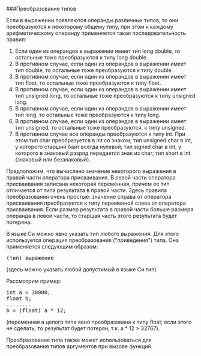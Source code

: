 ###Преобразование типов

Если в выражении появляются операнды различных типов, то они преобразуются к некоторому общему типу, при этом к каждому арифметическому операнду применяется такая последовательность правил:

1.  Если один из операндов в выражении имеет тип long double, то остальные тоже преобразуются к типу long double.
2.  В противном случае, если один из операндов в выражении имеет тип double, то остальные тоже преобразуются к типу double.
3.  В противном случае, если один из операндов в выражении имеет тип float, то остальные тоже преобразуются к типу float.
4.  В противном случае, если один из операндов в выражении имеет тип unsigned long, то остальные тоже преобразуются к типу unsigned long.
5.  В противном случае, если один из операндов в выражении имеет тип long, то остальные тоже преобразуются к типу long.
6.  В противном случае, если один из операндов в выражении имеет тип unsigned, то остальные тоже преобразуются. к типу unsigned.
7.  В противном случае все операнды преобразуются к типу int. При этом тип char преобразуется в int со знаком; тип unsigned char в int, у которого старший байт всегда нулевой; тип signed char в int, у которого в знаковый разряд передается знак из сhar; тип short в int (знаковый или беззнаковый).

Предположим, что вычислено значение некоторого выражения в правой части оператора присваивания. В левой части оператора присваивания записана некоторая переменная, причем ее тип отличается от типа результата в правой части. Здесь правила преобразования очень простые: значение справа от оператора присваивания преобразуется к типу переменной слева от оператора присваивания. Если размер результата в правой части больше размера операнда в левой части, то старшая часть этого результата будет потеряна.

В языке Си можно явно указать тип любого выражения. Для этого используется операция преобразования ("приведения") типа. Она применяется следующим образом:

<pre>(тип) выражение</pre>

(здесь можно указать любой допустимый в языке Си тип).

Рассмотрим пример:

<pre>int a = 30000;
float b;
........
b = (float) a * 12;</pre>

(переменная a целого типа явно преобразована к типу float; если этого не сделать, то результат будет потерян, т.к. a * 12 > 32767).

Преобразование типа также может использоваться для преобразования типов аргументов при вызове функций.